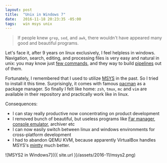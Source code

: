 ```yaml
---
layout: post
title:  "Unix in Windows 7"
date:   2016-11-18 20:23:35 -05:00
tags:   win msys unix
---
```


> If people knew `grep`, `sed`, and `awk`, there wouldn't have appeared
> many good and beautiful programs.

Let's face it, after 9 years on linux exclusively, I feel helpless in windows.
Navigation, search, editing, and processing files is very easy and natural
in unix: you may know just
[few commands](http://freeengineer.org/learnUNIXin10minutes.html), and they
way to build [pipelines](https://en.wikipedia.org/wiki/Pipeline_(Unix)) out of
them.

Fortunately, I remembered that I used to utilize
[MSYS](http://www.mingw.org/wiki/MSYS) in the past.
So I tried to install it this time. Surprisingly, it comes with famous
[pacman](https://wiki.archlinux.org/index.php/pacman) as a package manager. So
finally I felt like home: `zsh`, `tmux`, `mc` and `vim` are available in their
repository and practically work like in linux.

Consequences:

* I can stay really productive now concentrating on product development
* I removed bunch of beautiful, but useless programs like [Far
   manager](https://www.farmanager.com/), [console
   emulator](https://conemu.github.io/), archiver etc
* I can now easily switch between linux and windows environments for
cross-platform development 
* I had to abandon QEMU KVM, because apparently VirtualBox handles MSYS's
[mintty](https://mintty.github.io/) much better.

![MSYS2 in Windows7]({{ site.url }}/assets/2016-11/msys2.png)
